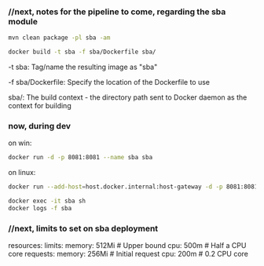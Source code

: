 ### //next, notes for the pipeline to come, regarding the sba module 

```bash
mvn clean package -pl sba -am
```
```bash
docker build -t sba -f sba/Dockerfile sba/
```

-t sba: Tag/name the resulting image as "sba"

-f sba/Dockerfile: Specify the location of the Dockerfile to use

sba/: The build context - the directory path sent to Docker daemon as the context for building

### now, during dev

on win:
```bash
docker run -d -p 8081:8081 --name sba sba
```
on linux:
```bash
docker run --add-host=host.docker.internal:host-gateway -d -p 8081:8081 --name sba sba
```

```bash
docker exec -it sba sh
docker logs -f sba
```

### //next, limits to set on sba deployment

resources:
limits:
memory: 512Mi      # Upper bound
cpu: 500m         # Half a CPU core
requests:
memory: 256Mi     # Initial request
cpu: 200m        # 0.2 CPU core